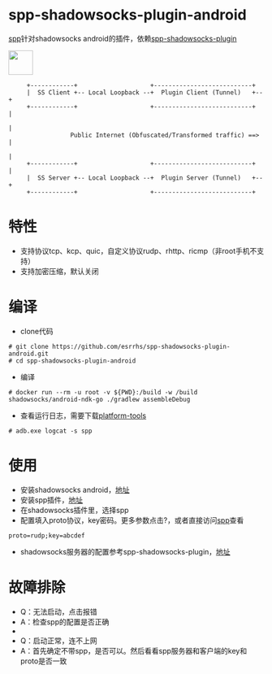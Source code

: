 # spp-shadowsocks-plugin-android
[spp](https://github.com/esrrhs/spp)针对shadowsocks android的插件，依赖[spp-shadowsocks-plugin](https://github.com/esrrhs/spp-shadowsocks-plugin)

<a href="https://play.google.com/store/apps/details?id=com.github.shadowsocks.plugin.spp"><img src="https://play.google.com/intl/en_us/badges/images/generic/en-play-badge.png" height="48"></a>
```
     +------------+                    +---------------------------+
     |  SS Client +-- Local Loopback --+  Plugin Client (Tunnel)   +--+
     +------------+                    +---------------------------+  |
                                                                      |
                 Public Internet (Obfuscated/Transformed traffic) ==> |
                                                                      |
     +------------+                    +---------------------------+  |
     |  SS Server +-- Local Loopback --+  Plugin Server (Tunnel)   +--+
     +------------+                    +---------------------------+
```

# 特性
* 支持协议tcp、kcp、quic，自定义协议rudp、rhttp、ricmp（非root手机不支持）
* 支持加密压缩，默认关闭

# 编译
* clone代码
```
# git clone https://github.com/esrrhs/spp-shadowsocks-plugin-android.git
# cd spp-shadowsocks-plugin-android
```
* 编译
```
# docker run --rm -u root -v ${PWD}:/build -w /build shadowsocks/android-ndk-go ./gradlew assembleDebug
```
* 查看运行日志，需要下载[platform-tools](https://developer.android.com/studio/releases/platform-tools)
```
# adb.exe logcat -s spp
```

# 使用
* 安装shadowsocks android，[地址](https://github.com/shadowsocks/shadowsocks-android)
* 安装spp插件，[地址](https://github.com/esrrhs/spp-shadowsocks-plugin-android/releases)
* 在shadowsocks插件里，选择spp
* 配置填入proto协议，key密码。更多参数点击?，或者直接访问[spp](https://github.com/esrrhs/spp)查看
```
proto=rudp;key=abcdef
```
* shadowsocks服务器的配置参考spp-shadowsocks-plugin，[地址](https://github.com/esrrhs/spp-shadowsocks-plugin)

# 故障排除
* Q：无法启动，点击报错
* A：检查spp的配置是否正确
* 
* Q：启动正常，连不上网
* A：首先确定不带spp，是否可以。然后看看spp服务器和客户端的key和proto是否一致
